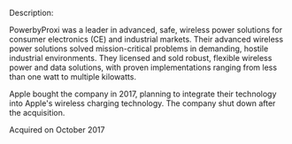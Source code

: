 Description:

PowerbyProxi was a leader in advanced, safe, wireless power solutions for consumer electronics (CE) and industrial markets. Their advanced wireless power solutions solved mission-critical problems in demanding, hostile industrial environments. They licensed and sold robust, flexible wireless power and data solutions, with proven implementations ranging from less than one watt to multiple kilowatts. 

Apple bought the company in 2017, planning to integrate their technology into Apple's wireless charging technology. The company shut down after the acquisition.

Acquired on October 2017